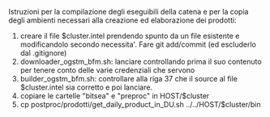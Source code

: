 Istruzioni per la compilazione degli eseguibili della catena e per la copia degli ambienti necessari alla creazione ed elaborazione dei prodotti:

1. creare il file $cluster.intel prendendo spunto da un file esistente e modificandolo secondo necessita'. Fare git add/commit (ed escluderlo dal .gitignore)
2. downloader_ogstm_bfm.sh: lanciare controllando prima il suo contenuto per tenere conto delle varie credenziali che servono
3. builder_ogstm_bfm.sh: controllare alla riga 37 che il source al file $cluster.intel sia corretto e poi lanciare.
4. copiare le cartelle "bitsea" e "preproc" in HOST/$cluster
5. cp postproc/prodotti/get_daily_product_in_DU.sh ../../HOST/$cluster/bin
